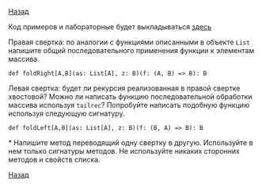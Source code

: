 [Назад](https://macs-club.github.io/ScalaLectures/index)

Код примеров и лабораторные будет выкладываться [здесь](https://github.com/MaCS-Club/ScalaExercises)

Правая свертка: по аналогии с функциями описанными в объекте `List` напишите общий последовательного применения функции к элементам массива.

`def foldRight[A,B](as: List[A], z: B)(f: (A, B) => B): B `

Левая свертка: будет ли рекурсия реализованная в правой свертке хвостовой? Можно ли написать функцию последовательной обработки массива используя `tailrec`? Попробуйте написать подобную функцию используя следующую сигнатуру.

`def foldLeft[A,B](as: List[A], z: B)(f: (B, A) => B): B`

\* Напишите метод переводящий одну свертку в другую. Используйте в нем только сигнатуры методов. Не используйте никаких сторонних методов и свойств списка.

[Назад](https://macs-club.github.io/ScalaLectures/index)
